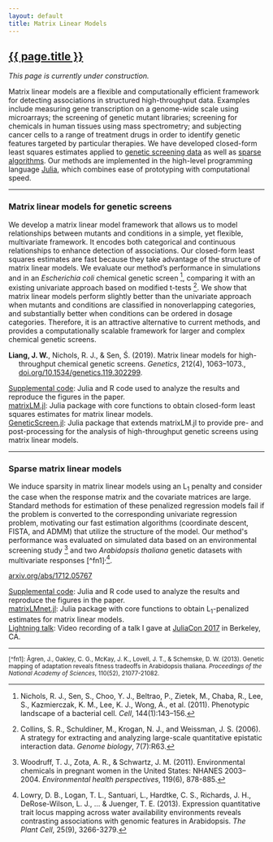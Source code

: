 ```yaml
---
layout: default
title: Matrix Linear Models
---
```


<h2><a href="{{ page.url }}" style="color:inherit">{{ page.title }}</a></h2>

*This page is currently under construction.*

Matrix linear models are a flexible and computationally efficient framework for detecting associations in structured high-throughput data. Examples include measuring gene transcription on a genome-wide scale using microarrays; the screening of genetic mutant libraries; screening for chemicals in human tissues using mass spectrometry; and subjecting cancer cells to a range of treatment drugs in order to identify genetic features targeted by particular therapies. We have developed closed-form least squares estimates applied to <a href="#genetic">genetic screening data</a> as well as <a href="#sparse">sparse algorithms</a>. Our methods are implemented in the high-level programming language [Julia](https://julialang.org/), which combines ease of prototyping with computational speed.

---

<h3><div id="genetic">Matrix linear models for genetic screens</div></h3>

We develop a matrix linear model framework that allows us to model relationships between mutants and conditions in a simple, yet flexible, multivariate framework. It encodes both categorical and continuous relationships to enhance detection of associations. Our closed-form least squares estimates are fast because they take advantage of the structure of matrix linear models. We evaluate our method’s performance in simulations and in an *Escherichia coli* chemical genetic screen [^fn4], comparing it with an existing univariate approach based on modified t-tests [^fn2]. We show that matrix linear models perform slightly better than the univariate approach when mutants and conditions are classified in nonoverlapping categories, and substantially better when conditions can be ordered in dosage categories. Therefore, it is an attractive alternative to current methods, and provides a computationally scalable framework for larger and complex chemical genetic screens. 

<p style="margin-left: 20px; text-indent: -20px;"><b>Liang, J. W.</b>, Nichols, R. J., & Sen, Ś. (2019). Matrix linear models for high-throughput chemical genetic screens. <i>Genetics</i>, 212(4), 1063–1073., <a href="https://doi.org/10.1534/genetics.119.302299">doi.org/10.1534/genetics.119.302299</a>.</p>

[Supplemental code](https://bitbucket.org/jwliang/mlm_gs_supplement/src/default/): Julia and R code used to analyze the results and reproduce the figures in the paper.  
[matrixLM.jl](https://github.com/janewliang/matrixLM.jl): Julia package with core functions to obtain closed-form least squares estimates for matrix linear models.  
[GeneticScreen.jl](https://github.com/janewliang/GeneticScreen.jl): Julia package that extends matrixLM.jl to provide pre- and post-processing for the analysis of high-throughput genetic screens using matrix linear models.  

---

<h3><div id="sparse">Sparse matrix linear models</div></h3>

We induce sparsity in matrix linear models using an L<sub>1</sub> penalty and consider the case when the response matrix and the covariate matrices are large. Standard methods for estimation of these penalized regression models fail if the problem is converted to the corresponding univariate regression problem, motivating our fast estimation algorithms (coordinate descent, FISTA, and ADMM) that utilize the structure of the model. Our method's performance was evaluated on simulated data based on an environmental screening study [^fn5] and two <i>Arabidopsis thaliana</i> genetic datasets with multivariate responses [^fn1]<sup>,</sup>[^fn3]. 

<p style="margin-left: 20px; text-indent: -20px;"><a href="https://arxiv.org/abs/1712.05767">arxiv.org/abs/1712.05767</a></p>

[Supplemental code](https://bitbucket.org/jwliang/mlm_l1_supplement/src/default/): Julia and R code used to analyze the results and reproduce the figures in the paper.  
[matrixLMnet.jl](https://github.com/janewliang/matrixLMnet.jl): Julia package with core functions to obtain L<sub>1</sub>-penalized estimates for matrix linear models.  
[Lightning talk](https://www.youtube.com/watch?v=LbWMmxMiZFQ): Video recording of a talk I gave at [JuliaCon 2017](https://juliacon.org/2017/) in Berkeley, CA.  

---

<sub>[^fn1]: Ågren, J., Oakley, C. G., McKay, J. K., Lovell, J. T., & Schemske, D. W. (2013). Genetic mapping of adaptation reveals fitness tradeoffs in Arabidopsis thaliana. *Proceedings of the National Academy of Sciences*, 110(52), 21077-21082.</sub>

[^fn2]: Collins, S. R., Schuldiner, M., Krogan, N. J., and Weissman, J. S. (2006). A strategy for extracting and analyzing large-scale quantitative epistatic interaction data. *Genome biology*, 7(7):R63. 

[^fn3]: Lowry, D. B., Logan, T. L., Santuari, L., Hardtke, C. S., Richards, J. H., DeRose-Wilson, L. J., ... & Juenger, T. E. (2013). Expression quantitative trait locus mapping across water availability environments reveals contrasting associations with genomic features in Arabidopsis. *The Plant Cell*, 25(9), 3266-3279.

[^fn4]: Nichols, R. J., Sen, S., Choo, Y. J., Beltrao, P., Zietek, M., Chaba, R., Lee, S., Kazmierczak, K. M., Lee, K. J., Wong, A., et al. (2011). Phenotypic landscape of a bacterial cell. *Cell*, 144(1):143–156. 

[^fn5]: Woodruff, T. J., Zota, A. R., & Schwartz, J. M. (2011). Environmental chemicals in pregnant women in the United States: NHANES 2003–2004. *Environmental health perspectives*, 119(6), 878-885. 